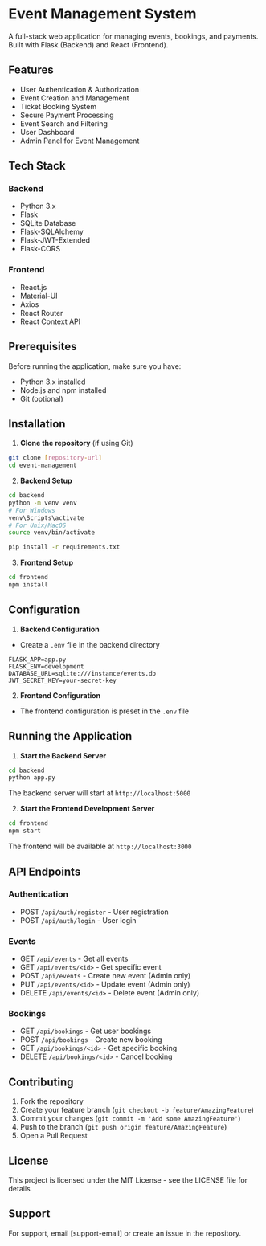 # Event Management System

A full-stack web application for managing events, bookings, and payments. Built with Flask (Backend) and React (Frontend).

## Features

- User Authentication & Authorization
- Event Creation and Management
- Ticket Booking System
- Secure Payment Processing
- Event Search and Filtering
- User Dashboard
- Admin Panel for Event Management

## Tech Stack

### Backend
- Python 3.x
- Flask
- SQLite Database
- Flask-SQLAlchemy
- Flask-JWT-Extended
- Flask-CORS

### Frontend
- React.js
- Material-UI
- Axios
- React Router
- React Context API

## Prerequisites

Before running the application, make sure you have:
- Python 3.x installed
- Node.js and npm installed
- Git (optional)

## Installation

1. **Clone the repository** (if using Git)
```bash
git clone [repository-url]
cd event-management
```

2. **Backend Setup**
```bash
cd backend
python -m venv venv
# For Windows
venv\Scripts\activate
# For Unix/MacOS
source venv/bin/activate

pip install -r requirements.txt
```

3. **Frontend Setup**
```bash
cd frontend
npm install
```

## Configuration

1. **Backend Configuration**
- Create a `.env` file in the backend directory
```
FLASK_APP=app.py
FLASK_ENV=development
DATABASE_URL=sqlite:///instance/events.db
JWT_SECRET_KEY=your-secret-key
```

2. **Frontend Configuration**
- The frontend configuration is preset in the `.env` file

## Running the Application

1. **Start the Backend Server**
```bash
cd backend
python app.py
```
The backend server will start at `http://localhost:5000`

2. **Start the Frontend Development Server**
```bash
cd frontend
npm start
```
The frontend will be available at `http://localhost:3000`

## API Endpoints

### Authentication
- POST `/api/auth/register` - User registration
- POST `/api/auth/login` - User login

### Events
- GET `/api/events` - Get all events
- GET `/api/events/<id>` - Get specific event
- POST `/api/events` - Create new event (Admin only)
- PUT `/api/events/<id>` - Update event (Admin only)
- DELETE `/api/events/<id>` - Delete event (Admin only)

### Bookings
- GET `/api/bookings` - Get user bookings
- POST `/api/bookings` - Create new booking
- GET `/api/bookings/<id>` - Get specific booking
- DELETE `/api/bookings/<id>` - Cancel booking

## Contributing

1. Fork the repository
2. Create your feature branch (`git checkout -b feature/AmazingFeature`)
3. Commit your changes (`git commit -m 'Add some AmazingFeature'`)
4. Push to the branch (`git push origin feature/AmazingFeature`)
5. Open a Pull Request

## License

This project is licensed under the MIT License - see the LICENSE file for details

## Support

For support, email [support-email] or create an issue in the repository.